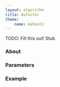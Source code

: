 ```yaml
---
layout: algorithm
title: AsFactor
theme:
    name: mahout2
---
```


TODO: Fill this out!
Stub

### About

### Parameters

### Example





